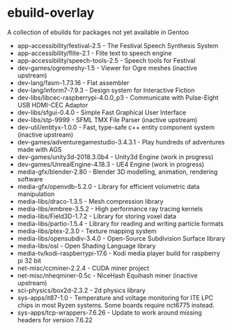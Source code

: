 # ebuild-overlay

A collection of ebuilds for packages not yet available in Gentoo

* app-accessibility/festival-2.5 - The Festival Speech Synthesis System
* app-accessibility/flite-2.1 - Flite text to speech engine
* app-accessibility/speech-tools-2.5 - Speech tools for Festival
* dev-games/ogremeshy-1.5 - Viewer for Ogre meshes (inactive upstream)
* dev-lang/fasm-1.73.16 - Flat assembler
* dev-lang/inform7-7.9.3 - Design system for Interactive Fiction
* dev-libs/libcec-raspberrypi-4.0.0_p3 - Communicate with Pulse-Eight USB HDMI-CEC Adaptor
* dev-libs/sfgui-0.4.0 - Simple Fast Graphical User Interface
* dev-libs/stp-9999 - SFML TMX File Parser (inactive upstream)
* dev-util/entityx-1.0.0 - Fast, type-safe c++ entity component system (inactive upstream)
* dev-games/adventuregamestudio-3.4.3.1 - Play hundreds of adventures made with AGS 
* dev-games/unity3d-2018.3.0b4 - Unity3d Engine (work in progress)
* dev-games/UnrealEngine-4.18.3 - UE4 Engine (work in progress)
* media-gfx/blender-2.80 - Blender 3D modelling, animation, rendering software
* media-gfx/openvdb-5.2.0 - Library for efficient volumetric data manipulation
* media-libs/draco-1.3.5 - Mesh compression library 
* media-libs/embree-3.5.2 - High performance ray tracing kernels 
* media-libs/Field3D-1.7.2 - Library for storing voxel data
* media-libs/partio-1.5.4 - Library for reading and writing particle formats
* media-libs/ptex-2.3.0 - Texture mapping system
* media-libs/opensubdiv-3.4.0 - Open-Source Subdivision Surface library
* media-libs/osl - Open Shading Language library
* media-tv/kodi-raspberrypi-17.6 - Kodi media player build for raspberry pi 32 bit
* net-misc/ccminer-2.2.4 - CUDA miner project
* net-misc/nheqminer-0.5c - NiceHash Equihash miner (inactive upstream)
* sci-physics/box2d-2.3.2 - 2d physics library
* sys-apps/it87-1.0 - Temperature and voltage monitoring for ITE LPC chips in most Ryzen systems. Some boards require nct6775 instead.
* sys-apps/tcp-wrappers-7.6.26 - Update to work around missing headers for version 7.6.22

